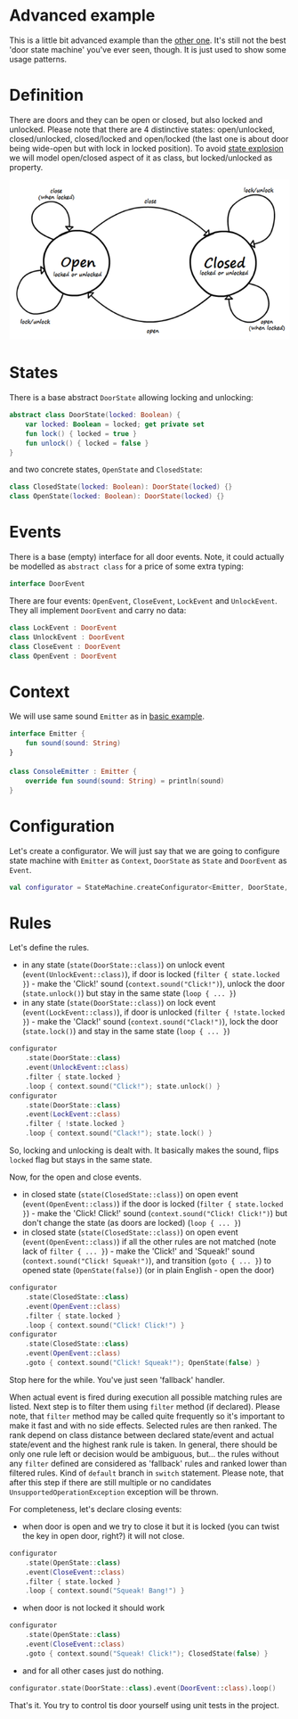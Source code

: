 # Advanced example
This is a little bit advanced example than the [other one](basic-example.md). It's still not the best 'door state machine' you've ever seen, though. It is just used to show some usage patterns.

# Definition
There are doors and they can be open or closed, but also locked and unlocked. Please note that there are 4 distinctive states: open/unlocked, closed/unlocked, closed/locked and open/locked (the last one is about door being wide-open but with lock in locked position). To avoid [state explosion](https://en.wikipedia.org/wiki/Combinatorial_explosion) we will model open/closed aspect of it as class, but locked/unlocked as property.

![Advanced door machine](advanced-door-machine.png)

# States
There is a base abstract `DoorState` allowing locking and unlocking:

```kotlin
abstract class DoorState(locked: Boolean) {
    var locked: Boolean = locked; get private set
    fun lock() { locked = true }
    fun unlock() { locked = false }
}
```

and two concrete states, `OpenState` and `ClosedState`:

```kotlin
class ClosedState(locked: Boolean): DoorState(locked) {}
class OpenState(locked: Boolean): DoorState(locked) {}
```

# Events
There is a base (empty) interface for all door events. Note, it could actually be modelled as `abstract class` for a price of some extra typing:

```kotlin
interface DoorEvent
```

There are four events: `OpenEvent`, `CloseEvent`, `LockEvent` and `UnlockEvent`. They all implement `DoorEvent` and carry no data:

```kotlin
class LockEvent : DoorEvent
class UnlockEvent : DoorEvent
class CloseEvent : DoorEvent
class OpenEvent : DoorEvent
```

# Context
We will use same sound `Emitter` as in [basic example](basic-example.md).

```kotlin
interface Emitter {
    fun sound(sound: String)
}

class ConsoleEmitter : Emitter {
    override fun sound(sound: String) = println(sound)
}
```

# Configuration
Let's create a configurator. We will just say that we are going to configure state machine with `Emitter` as `Context`, `DoorState` as `State` and `DoorEvent` as `Event`.

```kotlin
val configurator = StateMachine.createConfigurator<Emitter, DoorState, DoorEvent>()
```

# Rules
Let's define the rules.

* in any state (`state(DoorState::class)`) on unlock event (`event(UnlockEvent::class)`), if door is locked (`filter { state.locked }`) - make the 'Click!' sound (`context.sound("Click!")`), unlock the door (`state.unlock()`) but stay in the same state (`loop { ... }`)
* in any state (`state(DoorState::class)`) on lock event (`event(LockEvent::class)`), if door is unlocked (`filter { !state.locked }`) - make the 'Clack!' sound (`context.sound("Clack!")`), lock the door (`state.lock()`) and stay in the same state (`loop { ... }`)

```kotlin
configurator
    .state(DoorState::class)
    .event(UnlockEvent::class)
    .filter { state.locked }
    .loop { context.sound("Click!"); state.unlock() }
configurator
    .state(DoorState::class)
    .event(LockEvent::class)
    .filter { !state.locked }
    .loop { context.sound("Clack!"); state.lock() }
```

So, locking and unlocking is dealt with. It basically makes the sound, flips `locked` flag but stays in the same state.

Now, for the open and close events.

* in closed state (`state(ClosedState::class)`) on open event (`event(OpenEvent::class)`) if the door is locked (`filter { state.locked }`) - make the 'Click! Click!' sound (`context.sound("Click! Click!")`) but don't change the state (as doors are locked) (`loop { ... }`)
* in closed state (`state(ClosedState::class)`) on open event (`event(OpenEvent::class)`) if all the other rules are not matched (note lack of `filter { ... }`) - make the 'Click!' and 'Squeak!' sound (`context.sound("Click! Squeak!")`), and transition (`goto { ... }`) to opened state (`OpenState(false)`) (or in plain English - open the door)

```kotlin
configurator
    .state(ClosedState::class)
    .event(OpenEvent::class)
    .filter { state.locked }
    .loop { context.sound("Click! Click!") }
configurator
    .state(ClosedState::class)
    .event(OpenEvent::class)
    .goto { context.sound("Click! Squeak!"); OpenState(false) }
```

Stop here for the while. You've just seen 'fallback' handler.

When actual event is fired during execution all possible matching rules are listed. Next step is to filter them using `filter` method (if declared). Please note, that `filter` method may be called quite frequently so it's important to make it fast and with no side effects. Selected rules are then ranked. The rank depend on class distance between declared state/event and actual state/event and the highest rank rule is taken.
In general, there should be only one rule left or decision would be ambiguous, but... the rules without any `filter` defined are considered as 'fallback' rules and ranked lower than filtered rules. Kind of `default` branch in `switch` statement.
Please note, that after this step if there are still multiple or no candidates `UnsupportedOperationException` exception will be thrown.

For completeness, let's declare closing events:

* when door is open and we try to close it but it is locked (you can twist the key in open door, right?) it will not close.

```kotlin
configurator
    .state(OpenState::class)
    .event(CloseEvent::class)
    .filter { state.locked }
    .loop { context.sound("Squeak! Bang!") }
```
* when door is not locked it should work

```kotlin
configurator
    .state(OpenState::class)
    .event(CloseEvent::class)
    .goto { context.sound("Squeak! Click!"); ClosedState(false) }
```

* and for all other cases just do nothing.

```kotlin
configurator.state(DoorState::class).event(DoorEvent::class).loop()
```

That's it. You try to control tis door yourself using unit tests in the project.
